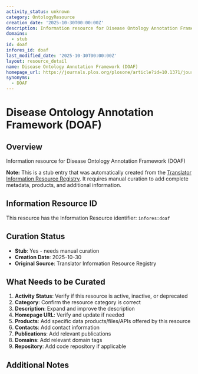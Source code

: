 ```yaml
---
activity_status: unknown
category: OntologyResource
creation_date: '2025-10-30T00:00:00Z'
description: Information resource for Disease Ontology Annotation Framework (DOAF)
domains:
  - stub
id: doaf
infores_id: doaf
last_modified_date: '2025-10-30T00:00:00Z'
layout: resource_detail
name: Disease Ontology Annotation Framework (DOAF)
homepage_url: https://journals.plos.org/plosone/article?id=10.1371/journal.pone.0049686
synonyms:
  - DOAF
---
```


# Disease Ontology Annotation Framework (DOAF)

## Overview

Information resource for Disease Ontology Annotation Framework (DOAF)

**Note:** This is a stub entry that was automatically created from the [Translator Information Resource Registry](https://biolink.github.io/information-resource-registry/). It requires manual curation to add complete metadata, products, and additional information.

## Information Resource ID

This resource has the Information Resource identifier: `infores:doaf`

## Curation Status

- **Stub**: Yes - needs manual curation
- **Creation Date**: 2025-10-30
- **Original Source**: Translator Information Resource Registry

## What Needs to be Curated

1. **Activity Status**: Verify if this resource is active, inactive, or deprecated
2. **Category**: Confirm the resource category is correct
3. **Description**: Expand and improve the description
4. **Homepage URL**: Verify and update if needed
5. **Products**: Add specific data products/files/APIs offered by this resource
6. **Contacts**: Add contact information
7. **Publications**: Add relevant publications
8. **Domains**: Add relevant domain tags
9. **Repository**: Add code repository if applicable

## Additional Notes
